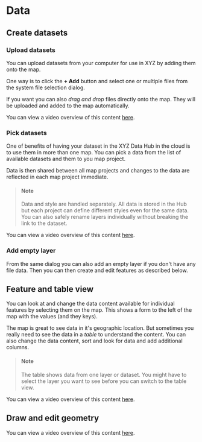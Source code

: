 # Data

## Create datasets

### Upload datasets

You can upload datasets from your computer for use in XYZ by adding them 
onto the map.

One way is to click the **+ Add** button and select one or multiple files
from the system file selection dialog. 

If you want you can also _drag and drop_ files directly onto the map. They
will be uploaded and added to the map automatically.

You can view a video overview of this content [here](https://www.here.xyz/assets/videos/upload-datasets.mp4).

### Pick datasets

One of benefits of having your dataset in the XYZ Data Hub in the cloud 
is to use them in more than one map. You can pick a data from the list
of available datasets and them to you map project.

Data is then shared between all map projects and changes to the data are
reflected in each map project immediate.


> #### Note
> Data and style are handled separately. All data is stored in the Hub
> but each project can define different styles even for the same data.
> You can also safely rename layers individually without breaking the 
> link to the dataset. 
    


You can view a video overview of this content [here](https://www.here.xyz/assets/videos/pick-datasets.mp4).

### Add empty layer

From the same dialog you can also add an empty layer if you don't have any 
file data. Then you can then create and edit features as described below.

## Feature and table view

You can look at and change the data content available for individual 
features by selecting them on the map. This shows a form to the left of the
map with the values (and they keys).

The map is great to see data in it's geographic location. But sometimes you
really need to see the data in a _table_ to understand the content. 
You can also change the data content, sort and look for data and add 
additional columns.


> #### Note
> The table shows data from one layer or dataset. You might have to
> select the layer you want to see before you can switch to the table view.


You can view a video overview of this content [here](https://www.here.xyz/assets/videos/data-table.mp4).

## Draw and edit geometry

You can view a video overview of this content [here](https://www.here.xyz/assets/videos/draw-geometry.mp4).